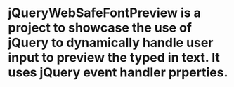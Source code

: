 # jQueryWebSafeFontPreview is a project to showcase the use of jQuery to dynamically handle user input to preview the typed in text. It uses jQuery event handler prperties.
